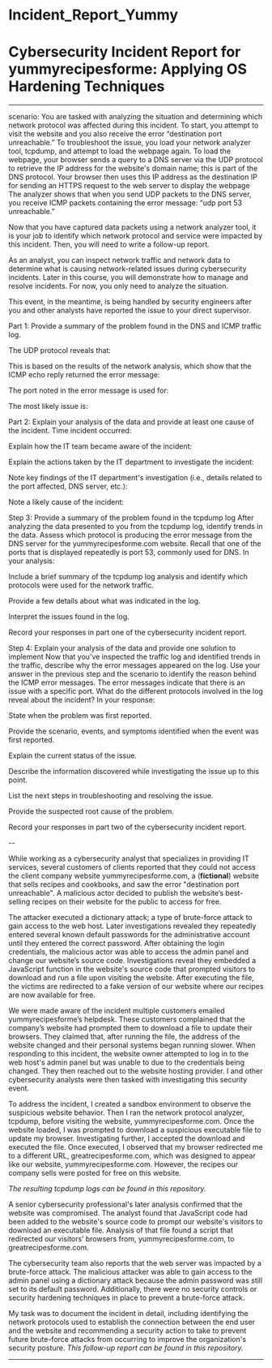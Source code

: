 # Incident_Report_Yummy

# Cybersecurity Incident Report for yummyrecipesforme: Applying OS Hardening Techniques

---

scenario: 
You are tasked with analyzing the situation and determining which network protocol was affected during this incident. To start, you attempt to visit the website and you also receive the error “destination port unreachable.” To troubleshoot the issue, you load your network analyzer tool, tcpdump, and attempt to load the webpage again. To load the webpage, your browser sends a query to a DNS server via the UDP protocol to retrieve the IP address for the website's domain name; this is part of the DNS protocol. Your browser then uses this IP address as the destination IP for sending an HTTPS request to the web server to display the webpage  The analyzer shows that when you send UDP packets to the DNS server, you receive ICMP packets containing the error message: “udp port 53 unreachable.” 

Now that you have captured data packets using a network analyzer tool, it is your job to identify which network protocol and service were impacted by this incident. Then, you will need to write a follow-up report. 

As an analyst, you can inspect network traffic and network data to determine what is causing network-related issues during cybersecurity incidents. Later in this course, you will demonstrate how to manage and resolve incidents. For now, you only need to analyze the situation. 

This event, in the meantime, is being handled by security engineers after you and other analysts have reported the issue to your direct supervisor. 

Part 1: Provide a summary of the problem found in the DNS and ICMP 
traffic log.

The UDP protocol reveals that:

This is based on the results of the network analysis, which show that the ICMP echo reply returned the error message: 

The port noted in the error message is used for: 

The most likely issue is:


Part 2: Explain your analysis of the data and provide at least one cause of the incident.
Time incident occurred:

Explain how the IT team became aware of the incident:

Explain the actions taken by the IT department to investigate the incident:

Note key findings of the IT department's investigation (i.e., details related to the port affected, DNS server, etc.): 

Note a likely cause of the incident:

Step 3: Provide a summary of the problem found in the tcpdump log
After analyzing the data presented to you from the tcpdump log, identify trends in the data. Assess which protocol is producing the error message from the DNS server for the yummyrecipesforme.com website. Recall that one of the ports that is displayed repeatedly is port 53, commonly used for DNS. In your analysis:  

Include a brief summary of the tcpdump log analysis and identify which protocols were used for the network traffic.

Provide a few details about what was indicated in the log.

Interpret the issues found in the log.

Record your responses in part one of the cybersecurity incident report.  

Step 4: Explain your analysis of the data and provide one solution to implement 
Now that you’ve inspected the traffic log and identified trends in the traffic, describe why the error messages appeared on the log. Use your answer in the previous step and the scenario to identify the reason behind the ICMP error messages. The error messages indicate that there is an issue with a specific port. What do the different protocols involved in the log reveal about the incident? In your response:

State when the problem was first reported.

Provide the scenario, events, and symptoms identified when the event was first reported.

Explain the current status of the issue.  

Describe the information discovered while investigating the issue up to this point.

List the next steps in troubleshooting and resolving the issue.

Provide the suspected root cause of the problem.

Record your responses in part two of the cybersecurity incident report. 

--

While working as a cybersecurity analyst that specializes in providing IT services, several customers of clients reported that they could not access the client company website  yummyrecipesforme.com, a (**fictional**) website that sells recipes and cookbooks, and saw the error "destination port unreachable". A malicious actor decided to publish the website’s best-selling recipes on their website for the public to access for free. 

The attacker executed a dictionary attack; a type of brute-force attack to gain access to the web host. Later investigations revealed they repeatedly entered several known default passwords for the administrative account until they entered the correct password. After obtaining the login credentials, the malicious actor was able to access the admin panel and change our website’s source code. Investigations reveal they embedded a JavaScript function in the website's source code that prompted visitors to download and run a file upon visiting the website. After executing the file, the victims are redirected to a fake version of our website where our recipes are now available for free.

We were made aware of the incident multiple customers emailed yummyrecipesforme’s helpdesk. These customers complained that the company’s website had prompted them to download a file to update their browsers. They claimed that, after running the file, the address of the website changed and their personal systems began running slower. When responding to this incident, the website owner attempted to log in to the web host's admin panel but was unable to due to the credentials being changed. They then reached out to the website hosting provider. I and other cybersecurity analysts were then tasked with investigating this security event.

To address the incident, I created a sandbox environment to observe the suspicious website behavior. Then I ran the network protocol analyzer, tcpdump, before visiting the website, yummyrecipesforme.com. Once the website loaded, I was prompted to download a suspicious executable file to update my browser. Investigating further, I accepted the download and executed the file. Once executed, I observed that my browser redirected me to a different URL, greatrecipesforme.com, which was designed to appear like our website, yummyrecipesforme.com. However, the recipes our company sells were posted for free on this website. 

*The resulting tcpdump logs can be found in this repository.*

A senior cybersecurity professional's later analysis confirmed that the website was compromised. The analyst found that JavaScript code had been added to the website's source code to prompt our website's visitors to download an executable file. Analysis of that file found a script that redirected our visitors’ browsers from, yummyrecipesforme.com, to greatrecipesforme.com. 

The cybersecurity team also reports that the web server was impacted by a brute-force attack. The malicious attacker was able to gain access to the admin panel using a dictionary attack because the admin password was still set to its default password. Additionally, there were no security controls or security hardening techniques in place to prevent a brute-force attack. 

My task was to document the incident in detail, including identifying the network protocols used to establish the connection between the end user and the website and recommending a security action to take to prevent future brute-force attacks from occurring to improve the organization's security posture. *This follow-up report can be found in this repository.*

---
